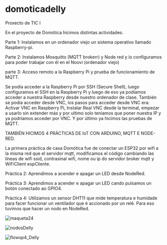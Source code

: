 # domoticadelly
Proxecto de TIC I


En el proyecto de Domótica hicimos distintas actividades.

Parte 1: Instalamos en un ordenador viejo un sistema operativo llamado Raspberry-pi.

Parte 2: Instalamos Mosquitto (MQTT brokerr) y Node red y lo configuramos para poder trabajar con él en el Noovi (ordenador viejo)

parte 3: Acceso remoto a la Raspberry Pi y prueba de funcionamiento de MQTT.

Se podía acceder a la Raspberry Pi por SSH (Secure Shell), luego configuramos el SSH en la Raspberry Pi y luego de eso ya podíamos acceder a nuestra Raspberry desde nuestro ordenador de clase.
También se podía acceder desde VNC, los pasos para acceder desde VNC era: 
Activar VNC en Raspberry Pi, Instalar Real VNC desde la terminal, empezar a usarlo sin extender más y por ultimo solo teníamos que poner nuestra IP y ya podríamos acceder por VNC.
Y por último ya hicimos las pruebas de MQTT.

TAMBIÉN HICIMOS 4 PRÁCTICAS DE IoT CON ARDUINO, MQTT E NODE-RED.

La primera práctica de casa Domótica fue de conectar un ESP32 por wifi a la misma red que el servidor mqtt, modificamos el código cambiando las líneas de wifi ssid, contrasinal wifi, nome ou ip do servidor broker mqtt y WiFiClient espCliente.

Práctica 2: Aprendimos a acender e apagar un LED desde NodeRed.

Práctica 3: Aprendimos a acender e apagar un LED cando pulsamos un botón conectado ao GPIO4.

Práctica 4: Utilizamos un sensor DHT11 que mide temperatura e humidade para facer funcionar un ventilador que é accionado por un relé. Para eso tuvimos que hacer un nodo en NodeRed.


![maqueta24](https://github.com/a22dellylgb/domoticadelly/assets/171035942/b9e3654c-465a-48c6-a7fe-562c0d3a2a7a)

![nodosDelly](https://github.com/a22dellylgb/domoticadelly/assets/171035942/1aa6f0e5-2f83-4f59-a55a-0e831364c611)

![flowsp4_Delly](https://github.com/a22dellylgb/domoticadelly/assets/171035942/5f6f85b4-170d-4c21-b7ed-3e54cb93c68c)








